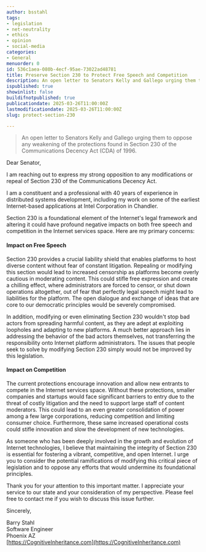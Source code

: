 ```yaml
---
author: bsstahl
tags:
- legislation
- net-neutrality
- ethics
- opinion
- social-media
categories:
- General
menuorder: 0
id: 536c1aea-080b-4ecf-95ae-73022ad48781
title: Preserve Section 230 to Protect Free Speech and Competition
description: An open letter to Senators Kelly and Gallego urging them to oppose any weakening of the protections found in Section 230 of the Communications Decency Act (CDA) of 1996
ispublished: true
showinlist: false
buildifnotpublished: true
publicationdate: 2025-03-26T11:00:00Z
lastmodificationdate: 2025-03-26T11:00:00Z
slug: protect-section-230

---
```

> An open letter to Senators Kelly and Gallego urging them to oppose any weakening of the protections found in Section 230 of the Communications Decency Act (CDA) of 1996.

Dear Senator,

I am reaching out to express my strong opposition to any modifications or repeal of Section 230 of the Communications Decency Act.

I am a constituent and a professional with 40 years of experience in distributed systems development, including my work on some of the earliest Internet-based applications at Intel Corporation in Chandler.

Section 230 is a foundational element of the Internet's legal framework and altering it could have profound negative impacts on both free speech and competition in the Internet services space. Here are my primary concerns:

#### Impact on Free Speech

Section 230 provides a crucial liability shield that enables platforms to host diverse content without fear of constant litigation. Repealing or modifying this section would lead to increased censorship as platforms become overly cautious in moderating content. This could stifle free expression and create a chilling effect, where administrators are forced to censor, or shut down operations altogether, out of fear that perfectly legal speech might lead to liabilities for the platform. The open dialogue and exchange of ideas that are core to our democratic principles would be severely compromised.

In addition, modifying or even eliminating Section 230 wouldn't stop bad actors from spreading harmful content, as they are adept at exploiting loopholes and adapting to new platforms. A much better approach lies in addressing the behavior of the bad actors themselves, not transferring the responsibility onto Internet platform administrators. The issues that people seek to solve by modifying Section 230 simply would not be improved by this legislation. 

#### Impact on Competition

The current protections encourage innovation and allow new entrants to compete in the Internet services space. Without these protections, smaller companies and startups would face significant barriers to entry due to the threat of costly litigation and the need to support large staff of content moderators. This could lead to an even greater consolidation of power among a few large corporations, reducing competition and limiting consumer choice. Furthermore, these same increased operational costs could stifle innovation and slow the development of new technologies.

As someone who has been deeply involved in the growth and evolution of Internet technologies, I believe that maintaining the integrity of Section 230 is essential for fostering a vibrant, competitive, and open Internet. I urge you to consider the potential ramifications of modifying this critical piece of legislation and to oppose any efforts that would undermine its foundational principles.

Thank you for your attention to this important matter. I appreciate your service to our state and your consideration of my perspective. Please feel free to contact me if you wish to discuss this issue further.

Sincerely,

Barry Stahl<br/>
Software Engineer<br/>
Phoenix AZ<br/>
[https://CognitiveInheritance.com](https://CognitiveInheritance.com)
